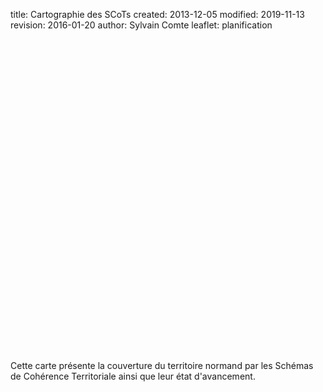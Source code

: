 title: Cartographie des SCoTs
created: 2013-12-05
modified: 2019-11-13
revision: 2016-01-20
author: Sylvain Comte
leaflet: planification

<div id="map" class="map" style="width:500px;height:500px"></div>

Cette carte présente la couverture du territoire normand par les Schémas de Cohérence Territoriale ainsi que leur état d'avancement.
